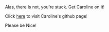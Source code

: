 Alas, there is not, you're stuck. Get Caroline on it!

Click [here](https://github.com/cbuckey-uda) to visit Caroline's github page!

Please be Nice!
